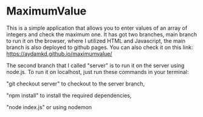 # MaximumValue
This is a simple application that allows you to enter values of an array of integers and check the maximum one. It has got two branches, main branch to run it on the browser, where I utilized HTML and Javascript, the main branch is also deployed to github pages. You can also check it on this link: https://aydamkd.github.io/maximumvalue/ 

The second branch that I called "server" is to run it on the server using node.js. To run it on localhost, just run these commands in your terminal:

"git checkout server" to checkout to the server branch,

"npm install" to install the required dependencies,

"node index.js" or using nodemon
